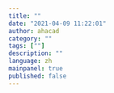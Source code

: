 ```yaml
---
title: ""
date: "2021-04-09 11:22:01"
author: ahacad
category: ""
tags: [""]
description: ""
language: zh
mainpanel: true
published: false
---
```



